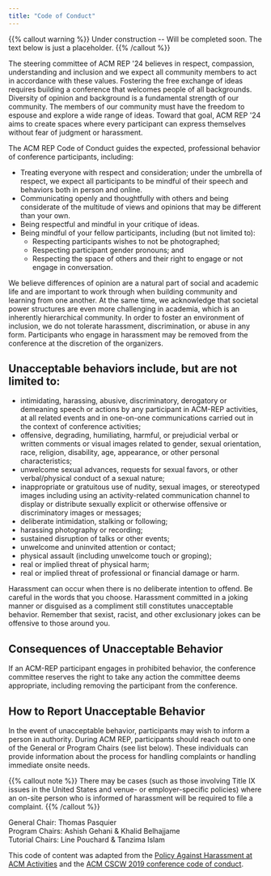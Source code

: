 ```yaml
---
title: "Code of Conduct"
---
```

{{% callout warning %}}
Under construction -- Will be completed soon. The text below is just a placeholder.
{{% /callout %}}

The steering committee of ACM REP '24 believes in respect, compassion, understanding and inclusion and we expect all community members to act in accordance with these values. Fostering the free exchange of ideas requires building a conference that welcomes people of all backgrounds. Diversity of opinion and background is a fundamental strength of our community. The members of our community must have the freedom to espouse and explore a wide range of ideas. Toward that goal, ACM REP '24 aims to create spaces where every participant can express themselves without fear of judgment or harassment.

The ACM REP Code of Conduct guides the expected, professional behavior of conference participants, including:

- Treating everyone with respect and consideration; under the umbrella of respect, we expect all participants to be mindful of their speech and behaviors both in person and online.
- Communicating openly and thoughtfully with others and being considerate of the multitude of views and opinions that may be different than your own.
- Being respectful and mindful in your critique of ideas.
- Being mindful of your fellow participants, including (but not limited to):
    - Respecting participants wishes to not be photographed;
    - Respecting participant gender pronouns; and
    - Respecting the space of others and their right to engage or not engage in conversation.

We believe differences of opinion are a natural part of social and academic life and are important to work through when building community and learning from one another. At the same time, we acknowledge that societal power structures are even more challenging in academia, which is an inherently hierarchical community. In order to foster an environment of inclusion, we do not tolerate harassment, discrimination, or abuse in any form. Participants who engage in harassment may be removed from the conference at the discretion of the organizers.  

## Unacceptable behaviors include, but are not limited to:

- intimidating, harassing, abusive, discriminatory, derogatory or demeaning speech or actions by any participant in ACM-REP activities, at all related events and in one-on-one communications carried out in the context of conference activities;
- offensive, degrading, humiliating, harmful, or prejudicial verbal or written comments or visual images related to gender, sexual orientation, race, religion, disability, age, appearance, or other personal characteristics;
- unwelcome sexual advances, requests for sexual favors, or other verbal/physical conduct of a sexual nature;
- inappropriate or gratuitous use of nudity, sexual images, or stereotyped images including using an activity-related communication channel to display or distribute sexually explicit or otherwise offensive or discriminatory images or messages;
- deliberate intimidation, stalking or following;
- harassing photography or recording;
- sustained disruption of talks or other events;
- unwelcome and uninvited attention or contact;
- physical assault (including unwelcome touch or groping);
- real or implied threat of physical harm;
- real or implied threat of professional or financial damage or harm.

Harassment can occur when there is no deliberate intention to offend. Be careful in the words that you choose. Harassment committed in a joking manner or disguised as a compliment still constitutes unacceptable behavior. Remember that sexist, racist, and other exclusionary jokes can be offensive to those around you.

## Consequences of Unacceptable Behavior

If an ACM-REP participant engages in prohibited behavior, the conference committee reserves the right to take any action the committee deems appropriate, including removing the participant from the conference. 

## How to Report Unacceptable Behavior

In the event of unacceptable behavior, participants may wish to inform a person in authority. During ACM REP, participants should reach out to one of the General or Program Chairs (see list below).  These individuals can provide information about the process for handling complaints or handling immediate onsite needs. 

{{% callout note %}}
There may be cases (such as those involving Title IX issues in the United States and venue- or employer-specific policies) where an on-site person who is informed of harassment will be required to file a complaint.
{{% /callout %}}

General Chair: Thomas Pasquier  
Program Chairs: Ashish Gehani & Khalid Belhajjame  
Tutorial Chairs: Line Pouchard & Tanzima Islam  

This code of content was adapted from the [Policy Against Harassment at ACM Activities](https://www.acm.org/about-acm/policy-against-harassment) and the [ACM CSCW 2019 conference code of conduct](https://cscw.acm.org/2019/code-of-conduct.html).